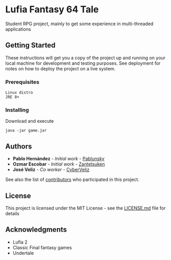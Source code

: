 # Lufia Fantasy 64 Tale

Student RPG project, mainly to get some experience in multi-threaded applications

## Getting Started

These instructions will get you a copy of the project up and running on your local machine for development and testing purposes. See deployment for notes on how to deploy the project on a live system.

### Prerequisites

```
Linux distro
JRE 8+
```

### Installing

Download and execute

```
java -jar game.jar
```

## Authors

* **Pablo Hernández** - *Initial work* - [Pablunsky](https://github.com/Pablunsky)
* **Ozmar Escobar** - *Initial work* - [Zantetsuken](https://github.com/ZantetsukenGT)
* **José Veliz** - *Co worker* - [CyberVeliz](https://github.com/CyberVeliz)

See also the list of [contributors](https://github.com/your/project/contributors) who participated in this project.

## License

This project is licensed under the MIT License - see the [LICENSE.md](LICENSE.md) file for details

## Acknowledgments

* Lufia 2
* Classic Final fantasy games
* Undertale

